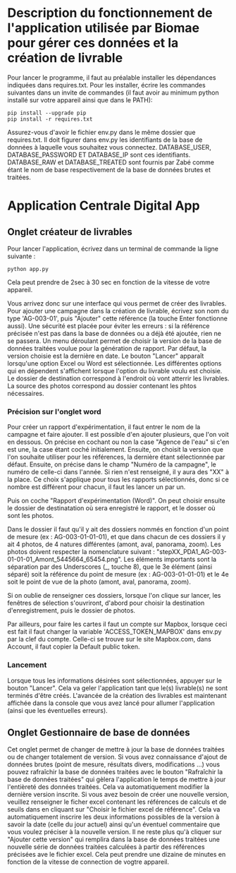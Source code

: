 # Description du fonctionnement de l'application utilisée par Biomae pour gérer ces données et la création de livrable

Pour lancer le programme, il faut au préalable installer les dépendances indiquées dans requires.txt.
Pour les installer, écrire les commandes suivantes dans un invite de commandes (il faut avoir au minimum python installé sur votre appareil ainsi que dans le PATH):
```
pip install --upgrade pip
pip install -r requires.txt
```
Assurez-vous d'avoir le fichier env.py dans le même dossier que requires.txt. Il doit figurer dans env.py les identifiants de la base de données à laquelle vous souhaitez vous connectez. DATABASE_USER, DATABASE_PASSWORD ET DATABASE_IP sont ces identifiants.
DATABASE_RAW et DATABASE_TREATED sont fournis par Zabé comme étant le nom de base respectivement de la base de données brutes et traitées.

# Application Centrale Digital App

## Onglet créateur de livrables

Pour lancer l'application, écrivez dans un terminal de commande la ligne suivante :
```
python app.py
```
Cela peut prendre de 2sec à 30 sec en fonction de la vitesse de votre appareil.

Vous arrivez donc sur une interface qui vous permet de créer des livrables. 
Pour ajouter une campagne dans la création de livrable, écrivez son nom du type 'AG-003-01', puis "Ajouter" cette référence (la touche Enter fonctionne aussi). Une sécurité est placée pour éviter les erreurs : si la référence précisée n'est pas dans la base de données ou a déjà été ajoutée, rien ne se passera.
Un menu déroulant permet de choisir la version de la base de données traitées voulue pour la génération de rapport. Par défaut, la version choisie est la dernière en date. 
Le bouton "Lancer" apparaît lorsqu'une option Excel ou Word est sélectionnée. Les différentes options qui en dépendent s'affichent lorsque l'option du livrable voulu est choisie. Le dossier de destination correspond à l'endroit où vont atterrir les livrables. La source des photos correspond au dossier contenant les phtos nécessaires.

### Précision sur l'onglet word

Pour créer un rapport d'expérimentation, il faut entrer le nom de la campagne et faire ajouter. Il est possible d'en ajouter plusieurs, que l'on voit en dessous. On précise en cochant ou non la case "Agence de l'eau" si c'en est une, la case étant coché initialement. Ensuite, on choisit la version que l'on souhaite utiliser pour les références, la dernière étant sélectionnée par défaut. Ensuite, on précise dans le champ "Numéro de la campagne", le numéro de celle-ci dans l'année. Si rien n'est renseigné, il y aura des "XX" à la place. Ce choix s'applique pour tous les rapports sélectionnés, donc si ce nombre est différent pour chacun, il faut les lancer un par un.

Puis on coche "Rapport d'expérimentation (Word)". On peut choisir ensuite le dossier de destinatation où sera enregistré le rapport, et le dosser où sont les photos. 

Dans le dossier il faut qu'il y ait des dossiers nommés en fonction d'un point de mesure (ex : AG-003-01-01-01), et que dans chacun de ces dossiers il y ait 4 photos, de 4 natures différentes (amont, aval, panorama, zoom). Les photos doivent respecter la nomenclature suivant : "stepXX_PDA1_AG-003-01-01-01_Amont_5445664_65454.png". Les éléments importants sont la séparation par des Underscores (_, touche 8), que le 3e élément (ainsi séparé) soit la référence du point de mesure (ex : AG-003-01-01-01) et le 4e soit le point de vue de la photo (amont, aval, panorama, zoom). 

Si on oublie de renseigner ces dossiers, lorsque l'on clique sur lancer, les fenêtres de sélection s'ouvriront, d'abord pour choisir la destination d'enregistrement, puis le dossier de photos.

Par ailleurs, pour faire les cartes il faut un compte sur Mapbox, lorsque ceci est fait il faut changer la variable 'ACCESS_TOKEN_MAPBOX' dans env.py par la clef du compte. Celle-ci se trouve sur le site Mapbox.com, dans Account, il faut copier la Default public token.

### Lancement

Lorsque tous les informations désirées sont sélectionnées, appuyer sur le bouton "Lancer". Cela va geler l'application tant que le(s) livrable(s) ne sont terminés d'être créés. 
L'avancée de la création des livrables est maintenant affichée dans la console que vous avez lancé pour allumer l'application (ainsi que les éventuelles erreurs).

## Onglet Gestionnaire de base de données

Cet onglet permet de changer de mettre à jour la base de données traitées ou de changer totalement de version.
Si vous avez connaissance d'ajout de données brutes (point de mesure, résultats divers, modifications ...) vous pouvez rafraîchir la base de données traitées avec le bouton "Rafraîchir la base de données traitées" qui gèlera l'application le temps de mettre à jour l'entièreté des données traitées. Cela va automatiquement modifier la dernière version inscrite. 
Si vous avez besoin de créer une nouvelle version, veuillez renseigner le ficher excel contenant les références de calculs et de seuils dans en cliquant sur "Choisir le fichier excel de référence". Cela va automatiquement inscrire les deux informations possibles de la version à savoir la date (celle du jour actuel) ainsi qu'un éventuel commentaire que vous voulez préciser à la nouvelle version. Il ne reste plus qu'à cliquer sur "Ajouter cette version" qui remplira dans la base de données traitées une nouvelle série de données traitées calculées à partir des références précisées ave le fichier excel. Cela peut prendre une dizaine de minutes en fonction de la vitesse de connection de vogtre appareil.
